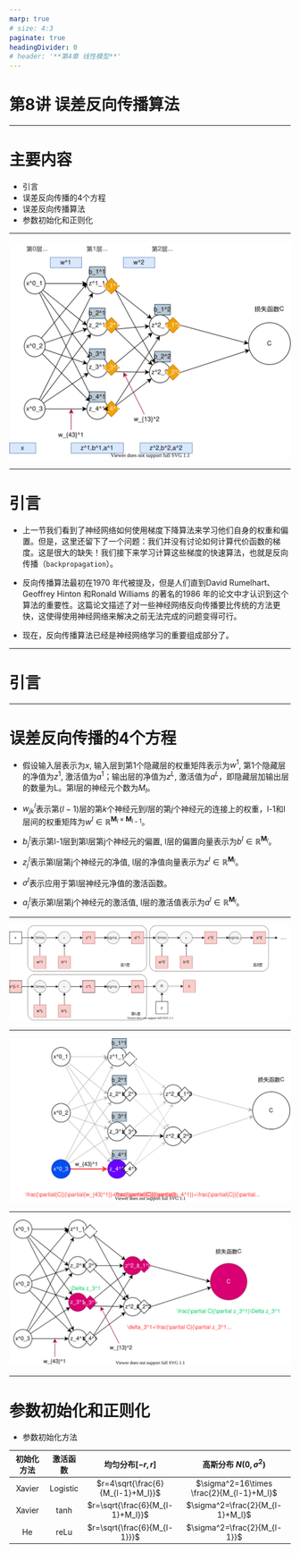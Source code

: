```yaml
---
marp: true
# size: 4:3
paginate: true
headingDivider: 0
# header: '**第4章 线性模型**'
---
```

<!-- fit -->
# 第8讲 误差反向传播算法

---
# 主要内容

- 引言
- 误差反向传播的4个方程
- 误差反向传播算法
- 参数初始化和正则化

---
![bg right:90% fit](./pictures/7.back_propagation.svg)

---
# 引言

- 上一节我们看到了神经⽹络如何使⽤梯度下降算法来学习他们⾃⾝的权重和偏置。但是，这⾥还留下了⼀个问题：我们并没有讨论如何计算代价函数的梯度。这是很⼤的缺失！我们接下来学习计算这些梯度的快速算法，也就是反向传播（`backpropagation`）。

- 反向传播算法最初在1970 年代被提及，但是⼈们直到David Rumelhart、Geoffrey Hinton 和Ronald Williams 的著名的1986 年的论⽂中才认识到这个算法的重要性。这篇论⽂描述了对⼀些神经⽹络反向传播要⽐传统的⽅法更快，这使得使⽤神经⽹络来解决之前⽆法完成的问题变得可⾏。

- 现在，反向传播算法已经是神经⽹络学习的重要组成部分了。

---
# 引言


---
# 误差反向传播的4个方程

- 假设输入层表示为$x$, 输入层到第1个隐藏层的权重矩阵表示为$w^1$, 第1个隐藏层的净值为$z^1$, 激活值为$a^1$；输出层的净值为$z^L$, 激活值为$a^L$，即隐藏层加输出层的数量为L。第l层的神经元个数为$M_l$。

- $w_{jk}^l$表示第$(l-1)$层的第$k$个神经元到$l$层的第$j$个神经元的连接上的权重，l-1和l层间的权重矩阵为$w^l\in \mathbb{R}^{\mathbf{M}_l\times \mathbf{M}_{l-1}}$。

- $b_j^l$表示第l-1层到第l层第j个神经元的偏置, l层的偏置向量表示为$b^l\in \mathbb{R}^{\mathbf{M}_l}$。

- $z_j^l$表示第l层第j个神经元的净值, l层的净值向量表示为$z^l\in \mathbb{R}^{\mathbf{M}_l}$。

- $\sigma^l$表示应用于第l层神经元净值的激活函数。

- $a_j^l$表示第l层第j个神经元的激活值, l层的激活值表示为$a^l\in \mathbb{R}^{\mathbf{M}_l}$。

---
![bg right:90% fit](./pictures/7.computational_graph.svg)

---
![bg right:90% fit](./pictures/7.bp3-4.svg)

---
![bg right:90% fit](./pictures/7.error_z.svg)


---
# 参数初始化和正则化

- 参数初始化方法

| 初始化方法 | 激活函数 | 均匀分布$[-r, r]$ | 高斯分布 $N(0, \sigma^2)$ |
| :----: | :----: | :----: | :----: |
| Xavier | Logistic | $r=4\sqrt{\frac{6}{M_{l-1}+M_l}}$ | $\sigma^2=16\times \frac{2}{M_{l-1}+M_l}$ |
| Xavier | tanh | $r=\sqrt{\frac{6}{M_{l-1}+M_l}}$ | $\sigma^2=\frac{2}{M_{l-1}+M_l}$ |
| He | reLu | $r=\sqrt{\frac{6}{M_{l-1}}}$ | $\sigma^2=\frac{2}{M_{l-1}}$ |